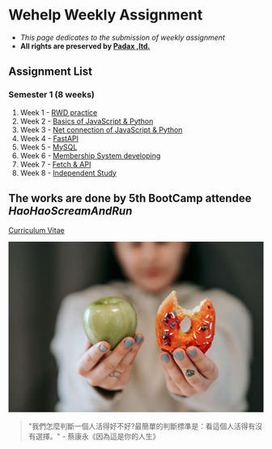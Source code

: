 # Wehelp Weekly Assignment

* *This page dedicates to the submission of weekly assignment*
* **All rights are preserved by [Padax ,ltd.](https://wehelp.tw/)**

## Assignment List

### Semester 1 (8 weeks)

1. Week 1 - [RWD practice](https://haohaoscreamandrun.github.io/WehelpAssignment/01RWD/RWD)
2. Week 2 - [Basics of JavaScript & Python](https://github.com/Haohaoscreamandrun/WehelpAssignment/tree/main/02BasicJSPython)
3. Week 3 - [Net connection of JavaScript & Python](https://haohaoscreamandrun.github.io/WehelpAssignment/03FetchAPI/FetchAPI)
4. Week 4 - [FastAPI](https://github.com/Haohaoscreamandrun/WehelpAssignment/blob/main/04FastAPI/main.py)
5. Week 5 - [MySQL](https://github.com/Haohaoscreamandrun/WehelpAssignment/tree/main/05MySQL)
6. Week 6 - [Membership System developing](https://github.com/Haohaoscreamandrun/WehelpAssignment/blob/main/06Membership/main.py)
7. Week 7 - [Fetch & API](https://github.com/Haohaoscreamandrun/WehelpAssignment/blob/main/07FetchAPI/app/main.py)
8. Week 8 - [Independent Study](https://github.com/Haohaoscreamandrun/WehelpAssignment/blob/main/08IndeStudy/Topic%20Study.md)


## The works are done by 5th BootCamp attendee *HaoHaoScreamAndRun*
[Curriculum Vitae](https://haohaoscreamandrun.github.io/CV) 

![Choice](./choice.jpg)
> "我們怎麼判斷一個人活得好不好?最簡單的判斷標準是：看這個人活得有沒有選擇。" - 蔡康永《因為這是你的人生》